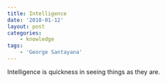 ```yaml
---
title: Intelligence
date: '2018-01-12'
layout: post
categories:
    - knowledge
tags:
    - 'George Santayana'
---
```


Intelligence is quickness in seeing things as they are.
